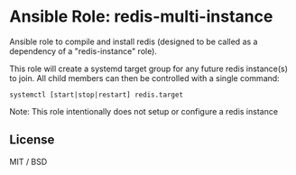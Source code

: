 # Ansible Role: redis-multi-instance

Ansible role to compile and install redis (designed to be called as a dependency
of a "redis-instance" role).

This role will create a systemd target group for any future redis instance(s) to
join. All child members can then be controlled with a single command:

```
systemctl [start|stop|restart] redis.target
```

Note: This role intentionally does not setup or configure a redis instance

## License

MIT / BSD
